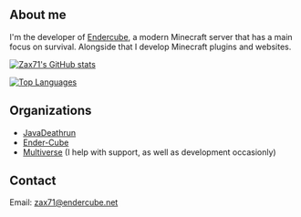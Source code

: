 ## About me
I'm the developer of [Endercube](https://endercube.net), a modern Minecraft server that has a main focus on survival.
Alongside that I develop Minecraft plugins and websites.

[![Zax71's GitHub stats](https://github-readme-stats.vercel.app/api?username=zax71&show_icons=true&theme=dracula&border_color=ff6e96&include_all_commits=true)](https://github.com/anuraghazra/github-readme-stats)

[![Top Languages](https://github-readme-stats.vercel.app/api/top-langs/?username=zax71&layout=compact&theme=dracula&border_color=ff6e96)](https://github.com/anuraghazra/github-readme-stats)

## Organizations

 * [JavaDeathrun](https://github.com/JavaDeathrun)
 * [Ender-Cube](https://github.com/Ender-Cube)
 * [Multiverse](https://github.com/Multiverse) (I help with support, as well as development occasionly)

## Contact

Email: [zax71@endercube.net](mailto:zax71@endercube.net)

